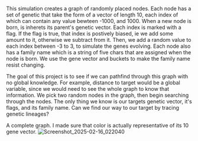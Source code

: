 This simulation creates a graph of randomly placed nodes. Each node has a set of genetic that take the form of a vector of length 10, each index of which can contain any value bewteen -1000, and 1000. 
When a new node is born, is inherets its parent's genetic vector. Each index is marked with a flag. If the flag is true, that index is postively biased, ie we add some amount to it, otherwise we subtract from it.
Then, we add a random value to each index between -3 to 3, to simulate the genes evolving. Each node also has a family name which is a string of five chars that are assigned when the node is born. We use the gene vector and buckets to 
make the family name resist changing.

The goal of this project is to see if we can pathfind through this graph with no global knowledge. For example, distance to target would be a global variable, since we would need to see the whole graph to know that information. 
We pick two random nodes in the graph, then begin searching through the nodes. The only thing we know is our targets genetic vector, it's flags, and its family name. Can we find our way to our target by tracing genetic lineages?

A complete graph. I made sure that color is actually representative of its 10 gene vector. 
![Screenshot_2025-02-16_022040](https://github.com/user-attachments/assets/a6462d47-bacd-466e-bd44-2bcad4431f86)
